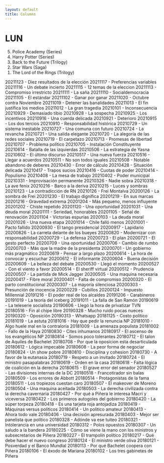 ```yaml
---
layout: default
title: Columns
---
```


<h1>LUN</h1>

<ol reversed>
  <li>Police Academy (Series)
  <li>Harry Potter (Series)
  <li>Back to the Future (Trilogy)
  <li>Star Wars (Saga)
  <li>The Lord of the Rings (Trilogy)
</ol>


20211123 - Diez resultados de la elección
20211117 - Preferencias variables
20211116 - Un debate incierto
20211115 - 12 temas de la eleccion
20211113 - Compromiso irrestricto
20211111 - La saña
20211110 - Socialdemocracia
20211105 - El estándar
20211102 - Ganar por ganar
20211020 - Octubre contra Noviembre
20211019 - Detener las banalidades
20211013 - El fin justifica los medios
20211012 - La gran tragedia
20210101 - Inconsecuencia
20210929 - Demasiado tibio
20210928 - La sospecha
20210925 - Los incentivos
20210916 - Una cuerda delicada
20210921 - Deterioro
20210915 - Los dos tercios
20210910 - Responsabilidad histórica
20210729 - Un sistema inestable
20210727 - Una comuna con futuro
20210724 - La revancha
20210721 - Una salida elegante
20210720 - La alegoría de las redes sociales
20210719 - El carpetazo
20210713 - Promesas de libertad
20210707 - Problema político
20210705 - Instalación Constituyente
20210614 - Batalla de las izquierdas
20210506 - La estrategia de Yasna
20210602 - El último discurso
20210517 - Una nueva fuerza
20210516 - Llegar a acuerdos
20210511 - No son todos iguales
20210508 - Notable abandono de deberes
20210430 - Error de cálculo
20210428 - Situación delicada
20210417 - Trapos sucios
20210416 - Cuotas de poder
20210414 - Populismo
20210408 - La mesa de trabajo
20210402 - Poder municipal
20210331 - Improvisación permanente
20210326 - Nadie sobra
20210318 - La ave fenix
20210216 - Barco a la deriva
20210215 - Luces y sombras
20210123 - La contradicción de RN
20210126 - Frei Montalva
20200126 - La sombra de Frei
20201230 - El trabajo dignifica
20201219 - En sus marcas
20201216 - Gravedad extrema
20201204 - Más pequeno, menos influyente
20201202 - Chiste repetido
20201120 - Una oportunidad
20201031 - Una deuda moral
20201111 - Seriedad, honorables
20201105 - Señal de renovación
20201104 - Victorias espurias
2020103 - La deuda moral
20201026 - Una nueva etapa
20201014 - Chile falló menos
20201001 - Pacto fallido
20200930 - El tango presidencial
20200917 - Lapidario
20200826 - La carreta delante de los bueyes
20200820 - Modernizar con responsabilidad
20200729 - La defensa
20200723 - El plan
20200721 - El gesto perfecto
20200709 - Una oportunidad
20200706 - Cambio de rumbo
20200703 - Más que la madre de la presidenta
20200701 - Un gobierno más pragmático
20200619 - Pensar a largo plazo
20200614 - La hora de convocar y escuchar
20200612 - El informante
20200604 - Buena decisión
20200609 - La belleza del debate
20200530 - Llegó el momento
20200527 - Con el viento a favor
20200514 - El sheriff virtual
20200512 - Prudencia
20200507 - La partida de Mick Jagger
20200505 - Una maquina necesaria
20200417 - Fibre moral
20200401 - Falta de compromiso
20200320 - El parto constitucional
20200307 - La mayoría silenciosa
20200303 - Presunción de inocencia
20200229 - Cubillos
20200124 - Impuesto Millennial
20191216 - El poder real de los alcaldes
20191206 - Carabineros
20191019 - La teoría del iceberg
20191011 - La falla de San Ramón
20190619 - La teleserie socialista
20190606 - Llegó la hora de privatizar TVN
20180516 - Fin al chipe libre
20190328 - Mucho ruido pocas nueces
20190320 - Oposición
20190313 - Whatsapp
20181125 - Costo político
20181019 - La astuta
20181016 - Hay que pedir la renuncia NP
20181010 - Algo huele mal en la contraloría
20181009 - La amenaza populista
20181002 - Fallo de la Haya
20180830 - Cites inhumanos
20180917 - El ascenso de los evangélicos NP
20180814 - Somos poco tolerantes
20180712 - El talon de Aquiles de Bachelet
20180708 - Por que la oposicion esta desarticulada
20180612 - Lógica impecable
20180608 - La peor forma de negociar
20180824 - Un show pobre
20180810 - Disciplina y cohesion
20180730 - A favor de la eutanasia
20180719 - Respeto a un invitado
20180724 - El ministro pasapalabras
20180619 - Orden en la casa
20180618 - Falta lógica de coalición en la derecha
20180615 - El grave error del senador
20180527 - Las divisiones internas de la DC
20180518 - Francotirador sin balas
20180509 - Los errores de Abbott
20180514 - Protagonistas de la fama
20180511 - Los tropiezos cuestan caro
20180507 - El makeover de Moreno
20180504 - Una maquina aceitada
20180503 - La derecha civilizada contra la derecha cavernaria
20180427 - Por qué a Piñera le interesa Macri y viceversa
20180422 - Los primeros autogoles del gobierno
20180420 - La súper torpeza
20180418 - Es una tarjeta roja antojadiza
20180419 - Máquinas versus políticos
20180414 - Un politico amateur
20180413 - Ahora todo vale
20180406 - Una decisión apresurada
20180403 - Mejor ser panelista que político
20180328 - Adónde va ese tuiteo
20180321 - Intolerancia en una universidad
20180312 - Polos opuestos
20180307 - Un saludo a la bandera
20180225 - Cómo se viene la mano con los ministros y subsecretarios de Piñera
20180227 - El trampolín político
20180217 - Qué debe hacer el nuevo congreso
20180124 - El ministro verde oliva
20180121 - Posverdad y el Banco Mundial
20180113 - Por qué Bachelet coopera con Piñera
20180106 - El éxodo de Mariana
20180102 - Los tres gabinetes de Piñera
